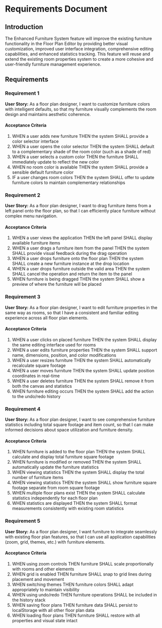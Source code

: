 # Requirements Document

## Introduction

The Enhanced Furniture System feature will improve the existing furniture functionality in the Floor Plan Editor by providing better visual customization, improved user interface integration, comprehensive editing capabilities, and enhanced statistics tracking. This feature will reuse and extend the existing room properties system to create a more cohesive and user-friendly furniture management experience.

## Requirements

### Requirement 1

**User Story:** As a floor plan designer, I want to customize furniture colors with intelligent defaults, so that my furniture visually complements the room design and maintains aesthetic coherence.

#### Acceptance Criteria

1. WHEN a user adds new furniture THEN the system SHALL provide a color selector interface
2. WHEN a user opens the color selector THEN the system SHALL default to a complementary shade of the room color (such as a shade of red)
3. WHEN a user selects a custom color THEN the furniture SHALL immediately update to reflect the new color
4. WHEN no room color is available THEN the system SHALL provide a sensible default furniture color
5. IF a user changes room colors THEN the system SHALL offer to update furniture colors to maintain complementary relationships

### Requirement 2

**User Story:** As a floor plan designer, I want to drag furniture items from a left panel onto the floor plan, so that I can efficiently place furniture without complex menu navigation.

#### Acceptance Criteria

1. WHEN a user views the application THEN the left panel SHALL display available furniture items
2. WHEN a user drags a furniture item from the panel THEN the system SHALL provide visual feedback during the drag operation
3. WHEN a user drops furniture onto the floor plan THEN the system SHALL create a new furniture instance at the drop location
4. WHEN a user drops furniture outside the valid area THEN the system SHALL cancel the operation and return the item to the panel
5. WHEN furniture is being dragged THEN the system SHALL show a preview of where the furniture will be placed

### Requirement 3

**User Story:** As a floor plan designer, I want to edit furniture properties in the same way as rooms, so that I have a consistent and familiar editing experience across all floor plan elements.

#### Acceptance Criteria

1. WHEN a user clicks on placed furniture THEN the system SHALL display the same editing interface used for rooms
2. WHEN a user edits furniture properties THEN the system SHALL support name, dimensions, position, and color modifications
3. WHEN a user resizes furniture THEN the system SHALL automatically recalculate square footage
4. WHEN a user moves furniture THEN the system SHALL update position coordinates in real-time
5. WHEN a user deletes furniture THEN the system SHALL remove it from both the canvas and statistics
6. WHEN furniture editing occurs THEN the system SHALL add the action to the undo/redo history

### Requirement 4

**User Story:** As a floor plan designer, I want to see comprehensive furniture statistics including total square footage and item count, so that I can make informed decisions about space utilization and furniture density.

#### Acceptance Criteria

1. WHEN furniture is added to the floor plan THEN the system SHALL calculate and display total furniture square footage
2. WHEN furniture is modified or removed THEN the system SHALL automatically update the furniture statistics
3. WHEN viewing statistics THEN the system SHALL display the total number of furniture items
4. WHEN viewing statistics THEN the system SHALL show furniture square footage separate from room square footage
5. WHEN multiple floor plans exist THEN the system SHALL calculate statistics independently for each floor plan
6. WHEN statistics are displayed THEN the system SHALL format measurements consistently with existing room statistics

### Requirement 5

**User Story:** As a floor plan designer, I want furniture to integrate seamlessly with existing floor plan features, so that I can use all application capabilities (zoom, grid, themes, etc.) with furniture elements.

#### Acceptance Criteria

1. WHEN using zoom controls THEN furniture SHALL scale proportionally with rooms and other elements
2. WHEN grid is enabled THEN furniture SHALL snap to grid lines during placement and movement
3. WHEN switching themes THEN furniture colors SHALL adapt appropriately to maintain visibility
4. WHEN using undo/redo THEN furniture operations SHALL be included in the history stack
5. WHEN saving floor plans THEN furniture data SHALL persist to localStorage with all other floor plan data
6. WHEN loading floor plans THEN furniture SHALL restore with all properties and visual state intact
